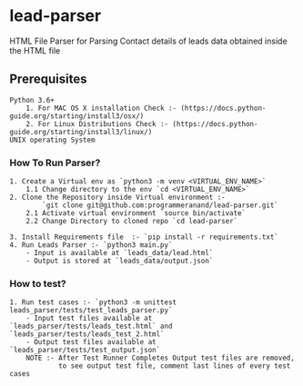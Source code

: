 # lead-parser
HTML File Parser for Parsing Contact details of leads data obtained inside the HTML file

## Prerequisites
    Python 3.6+
        1. For MAC OS X installation Check :- (https://docs.python-guide.org/starting/install3/osx/)
        2. For Linux Distributions Check :- (https://docs.python-guide.org/starting/install3/linux/)
    UNIX operating System
    
### How To Run Parser?
    1. Create a Virtual env as `python3 -m venv <VIRTUAL_ENV_NAME>`
        1.1 Change directory to the env `cd <VIRTUAL_ENV_NAME>`
    2. Clone the Repository inside Virtual environment :-  
            `git clone git@github.com:programmeranand/lead-parser.git`
        2.1 Activate virtual environment `source bin/activate`
        2.2 Change Directory to cloned repo `cd lead-parser`
         
    3. Install Requirements file  :- `pip install -r requirements.txt`
    4. Run Leads Parser :- `python3 main.py`
        - Input is available at `leads_data/lead.html`
        - Output is stored at `leads_data/output.json`
        
### How to test?
    1. Run test cases :- `python3 -m unittest leads_parser/tests/test_leads_parser.py`
        - Input test files available at `leads_parser/tests/leads_test.html` and `leads_parser/tests/leads_test_2.html`
        - Output test files available at `leads_parser/tests/test_output.json`
        NOTE :- After Test Runner Completes Output test files are removed,
                to see output test file, comment last lines of every test cases
        
